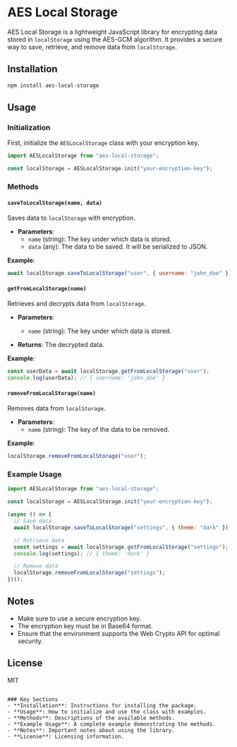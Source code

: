 # AES Local Storage

AES Local Storage is a lightweight JavaScript library for encrypting data stored in `localStorage` using the AES-GCM algorithm. It provides a secure way to save, retrieve, and remove data from `localStorage`.

## Installation

```bash
npm install aes-local-storage
```

## Usage

### Initialization

First, initialize the `AESLocalStorage` class with your encryption key.

```javascript
import AESLocalStorage from "aes-local-storage";

const localStorage = AESLocalStorage.init("your-encryption-key");
```

### Methods

#### `saveToLocalStorage(name, data)`

Saves data to `localStorage` with encryption.

- **Parameters**:
  - `name` (string): The key under which data is stored.
  - `data` (any): The data to be saved. It will be serialized to JSON.

**Example**:

```javascript
await localStorage.saveToLocalStorage("user", { username: "john_doe" });
```

#### `getFromLocalStorage(name)`

Retrieves and decrypts data from `localStorage`.

- **Parameters**:

  - `name` (string): The key under which data is stored.

- **Returns**: The decrypted data.

**Example**:

```javascript
const userData = await localStorage.getFromLocalStorage("user");
console.log(userData); // { username: 'john_doe' }
```

#### `removeFromLocalStorage(name)`

Removes data from `localStorage`.

- **Parameters**:
  - `name` (string): The key of the data to be removed.

**Example**:

```javascript
localStorage.removeFromLocalStorage("user");
```

### Example Usage

```javascript
import AESLocalStorage from "aes-local-storage";

const localStorage = AESLocalStorage.init("your-encryption-key");

(async () => {
  // Save data
  await localStorage.saveToLocalStorage("settings", { theme: "dark" });

  // Retrieve data
  const settings = await localStorage.getFromLocalStorage("settings");
  console.log(settings); // { theme: 'dark' }

  // Remove data
  localStorage.removeFromLocalStorage("settings");
})();
```

## Notes

- Make sure to use a secure encryption key.
- The encryption key must be in Base64 format.
- Ensure that the environment supports the Web Crypto API for optimal security.

## License

MIT

```

### Key Sections
- **Installation**: Instructions for installing the package.
- **Usage**: How to initialize and use the class with examples.
- **Methods**: Descriptions of the available methods.
- **Example Usage**: A complete example demonstrating the methods.
- **Notes**: Important notes about using the library.
- **License**: Licensing information.
```
